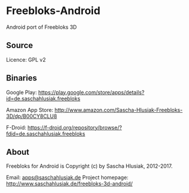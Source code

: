 Freebloks-Android
=================

Android port of Freebloks 3D


Source
------

Licence: GPL v2


Binaries
--------

Google Play: https://play.google.com/store/apps/details?id=de.saschahlusiak.freebloks

Amazon App Store: http://www.amazon.com/Sascha-Hlusiak-Freebloks-3D/dp/B00CY8CLU8

F-Droid: https://f-droid.org/repository/browse/?fdid=de.saschahlusiak.freebloks

About
-----

Freebloks for Android is Copyright (c) by Sascha Hlusiak, 2012-2017.

Email: apps@saschahlusiak.de
Project homepage: http://www.saschahlusiak.de/freebloks-3d-android/




